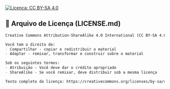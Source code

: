 [![Licença: CC BY-SA 4.0](https://img.shields.io/badge/License-CC_BY--SA_4.0-lightgrey.svg)](https://creativecommons.org/licenses/by-sa/4.0/)

## 🪪 Arquivo de Licença (LICENSE.md)

```markdown
Creative Commons Attribution-ShareAlike 4.0 International (CC BY-SA 4.0)

Você tem o direito de:
- Compartilhar - copiar e redistribuir o material
- Adaptar - remixar, transformar e construir sobre o material

Sob os seguintes termos:
- Atribuição - Você deve dar o crédito apropriado
- ShareAlike - Se você remixar, deve distribuir sob a mesma licença

Texto completo da licença: https://creativecommons.org/licenses/by-sa/4.0/legalcode
